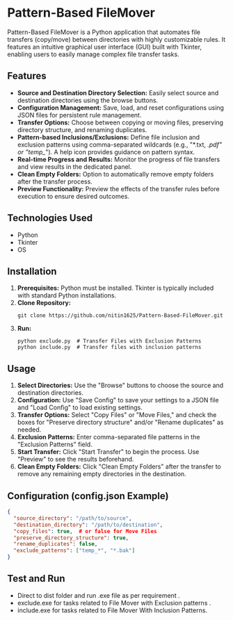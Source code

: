 # Pattern-Based FileMover

Pattern-Based FileMover is a Python application that automates file transfers (copy/move) between directories with highly customizable rules.  It features an intuitive graphical user interface (GUI) built with Tkinter, enabling users to easily manage complex file transfer tasks.

## Features

*   **Source and Destination Directory Selection:** Easily select source and destination directories using the browse buttons.
*   **Configuration Management:** Save, load, and reset configurations using JSON files for persistent rule management.
*   **Transfer Options:** Choose between copying or moving files, preserving directory structure, and renaming duplicates.
*   **Pattern-based Inclusions/Exclusions:** Define file inclusion and exclusion patterns using comma-separated wildcards (e.g., "*.txt, *.pdf" or "temp_*").  A help icon provides guidance on pattern syntax.
*   **Real-time Progress and Results:** Monitor the progress of file transfers and view results in the dedicated panel.
*   **Clean Empty Folders:**  Option to automatically remove empty folders after the transfer process.
*   **Preview Functionality:** Preview the effects of the transfer rules before execution to ensure desired outcomes.

## Technologies Used

*   Python
*   Tkinter
*   OS

## Installation

1.  **Prerequisites:** Python must be installed. Tkinter is typically included with standard Python installations.
2.  **Clone Repository:** 
    ```
    git clone https://github.com/nitin1625/Pattern-Based-FileMover.git
    ```
3.  **Run:**
    ```
    python exclude.py  # Transfer Files with Exclusion Patterns
    python include.py  # Transfer files with inclusion patterns

    ```

## Usage

1.  **Select Directories:** Use the "Browse" buttons to choose the source and destination directories.
2.  **Configuration:**  Use "Save Config" to save your settings to a JSON file and "Load Config" to load existing settings.
3.  **Transfer Options:** Select "Copy Files" or "Move Files," and check the boxes for "Preserve directory structure" and/or "Rename duplicates" as needed.
4.  **Exclusion Patterns:** Enter comma-separated file patterns in the "Exclusion Patterns" field.
5.  **Start Transfer:** Click "Start Transfer" to begin the process.  Use "Preview" to see the results beforehand.
6.  **Clean Empty Folders:**  Click "Clean Empty Folders" after the transfer to remove any remaining empty directories in the destination.

## Configuration (config.json Example)

```json
{
  "source_directory": "/path/to/source",
  "destination_directory": "/path/to/destination",
  "copy_files": true,  # or false for Move Files
  "preserve_directory_structure": true,
  "rename_duplicates": false,
  "exclude_patterns": ["temp_*", "*.bak"]
}

```

## Test and Run 

* Direct to dist folder and run .exe file as per requirement .
* exclude.exe for tasks related to File Mover with Exclusion patterns .
* include.exe for tasks related to File Mover With Inclusion Patterns.
